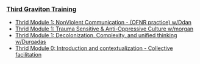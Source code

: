 

### [Third Graviton Training](https://www.youtube.com/playlist?list=PLusWL9gf0FIQkGz1kOK76gL8oapkppEZ9)
* [Thrid Module 1: NonViolent Communication - (OFNR practice) w/Ddan](https://www.youtube.com/watch?v=Vw_PbB5AM8Q&list=PLusWL9gf0FIQkGz1kOK76gL8oapkppEZ9&index=1)
* [Thrid Module 1: Trauma Sensitive & Anti-Oppressive Culture w/morgan](https://www.youtube.com/watch?v=Sqih7EtvYQ8&list=PLusWL9gf0FIQkGz1kOK76gL8oapkppEZ9&index=2)
* [Thrid Module 1: Decolonization, Complexity, and unified thinking w/Durgadas](https://www.youtube.com/watch?v=-ouQ09hvLbo&list=PLusWL9gf0FIQkGz1kOK76gL8oapkppEZ9&index=3)
* [Thrid Module 0: Introduction and contextualization - Collective facilitation](https://www.youtube.com/watch?v=pbQmR06yfkc&list=PLusWL9gf0FIQkGz1kOK76gL8oapkppEZ9&index=4)
